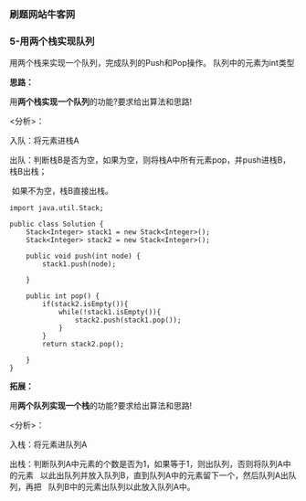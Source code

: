 ### 刷题网站牛客网

### 5-用两个栈实现队列

用两个栈来实现一个队列，完成队列的Push和Pop操作。 队列中的元素为int类型

**思路：**

用**两个栈实现一个队列**的功能?要求给出算法和思路!

<分析>：

入队：将元素进栈A

出队：判断栈B是否为空，如果为空，则将栈A中所有元素pop，并push进栈B，栈B出栈；

 如果不为空，栈B直接出栈。

```
import java.util.Stack;

public class Solution {
    Stack<Integer> stack1 = new Stack<Integer>();
    Stack<Integer> stack2 = new Stack<Integer>();
    
    public void push(int node) {
        stack1.push(node);

    }
    
    public int pop() {
        if(stack2.isEmpty()){
            while(!stack1.isEmpty()){
                stack2.push(stack1.pop());
            }
        }
        return stack2.pop();
    
    }
}
```

**拓展：**

用**两个队列实现一个栈**的功能?要求给出算法和思路!

<分析>：

入栈：将元素进队列A

出栈：判断队列A中元素的个数是否为1，如果等于1，则出队列，否则将队列A中的元素   以此出队列并放入队列B，直到队列A中的元素留下一个，然后队列A出队列，再把   队列B中的元素出队列以此放入队列A中。
